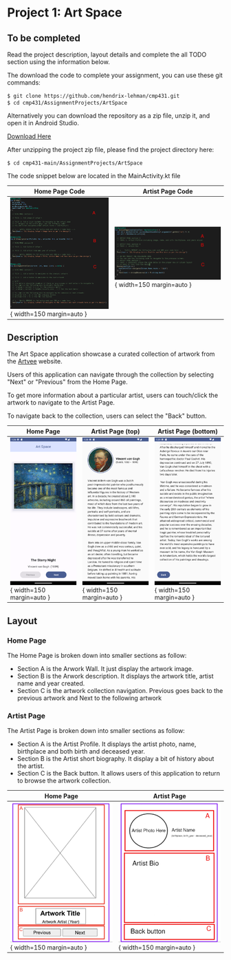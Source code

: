 <!-- --- -->
<!-- author: Hendrix Tavarez -->
<!-- fontfamily: helvet -->
<!-- geometry: margin=2cm -->
<!-- linkcolor: PineGreen -->
<!-- header-includes: -->
<!-- \hypersetup{ -->
<!--     colorlinks=true, -->
<!--     urlcolor=PineGreen, -->
<!--     citecolor=PineGreen, -->
<!-- } -->
<!-- \usepackage{fancyhdr} -->
<!-- \usepackage{caption} -->
<!-- \captionsetup[figure]{ -->
<!--     name=, -->
<!--     labelsep=none, -->
<!--     labelformat=empty -->
<!-- } -->
<!-- \pagestyle{empty} -->
<!-- \pagestyle{fancy} -->
<!-- --- -->
<!---->
# Project 1: Art Space


## To be completed 

Read the project description, layout details and complete the all TODO section using the information below.

The download the code to complete your assignment, you can use these git commands:

```
$ git clone https://github.com/hendrix-lehman/cmp431.git
$ cd cmp431/AssignmentProjects/ArtSpace
```
Alternatively you can download the repository as a zip file, unzip it, and open it in Android Studio.

[Download Here](https://github.com/hendrix-lehman/cmp431/archive/refs/heads/main.zip)

After unzipping the project zip file, please find the project directory here:
```
$ cd cmp431-main/AssignmentProjects/ArtSpace 
```

The code snippet below are located in the MainActivity.kt file

| Home Page Code     | Artist Page Code       |
|-----------------|--------------------|
| ![Home Page code](./assets/homepage-code.png){ width=150 margin=auto } | ![Artist Page code](./assets/artistpage-code.png){ width=150 margin=auto } |


## Description

The Art Space application showcase a curated collection of artwork from the [Artvee](https://artvee.com/) website.

Users of this application can navigate through the collection by selecting "Next" or "Previous" from the Home Page.

To get more information about a particular artist, users can touch/click the artwork to navigate to the Artist Page. 

To navigate back to the collection, users can select the "Back" button. 

| Home Page       |       Artist Page  (top)      |      Artist Page (bottom) |
|-----------------|-------------------------------|------------------------|
| ![Home Page image](./assets/homepage.png){ width=150 margin=auto } | ![Artist Page top](./assets/artistpage-1.png){ width=150 margin=auto } | ![Artist Page top](./assets/artistpage-2.png){ width=150 margin=auto } |

## Layout

### Home Page

The Home Page is broken down into smaller sections as follow:

- Section A is the Arwork Wall. It just display the artwork image.
- Section B is the Arwork description. It displays the artwork title, artist name and year created.
- Section C is the artwork collection navigation. Previous goes back to the previous artwork and Next to the following artwork

### Artist Page

The Artist Page is broken down into smaller sections as follow:

- Section A is the Artist Profile. It displays the artist photo, name, birthplace and both birth and deceased year.
- Section B is the Artist short biography. It display a bit of history about the artist.
- Section C is the Back button. It allows users of this application to return to browse the artwork collection.

| Home Page       | Artist Page        |
|-----------------|--------------------|
| ![Home Page layout](./assets/homepage-layout.png){ width=150 margin=auto } | ![Artist Page layout](./assets/artistpage-layout.png){ width=150 margin=auto } |


